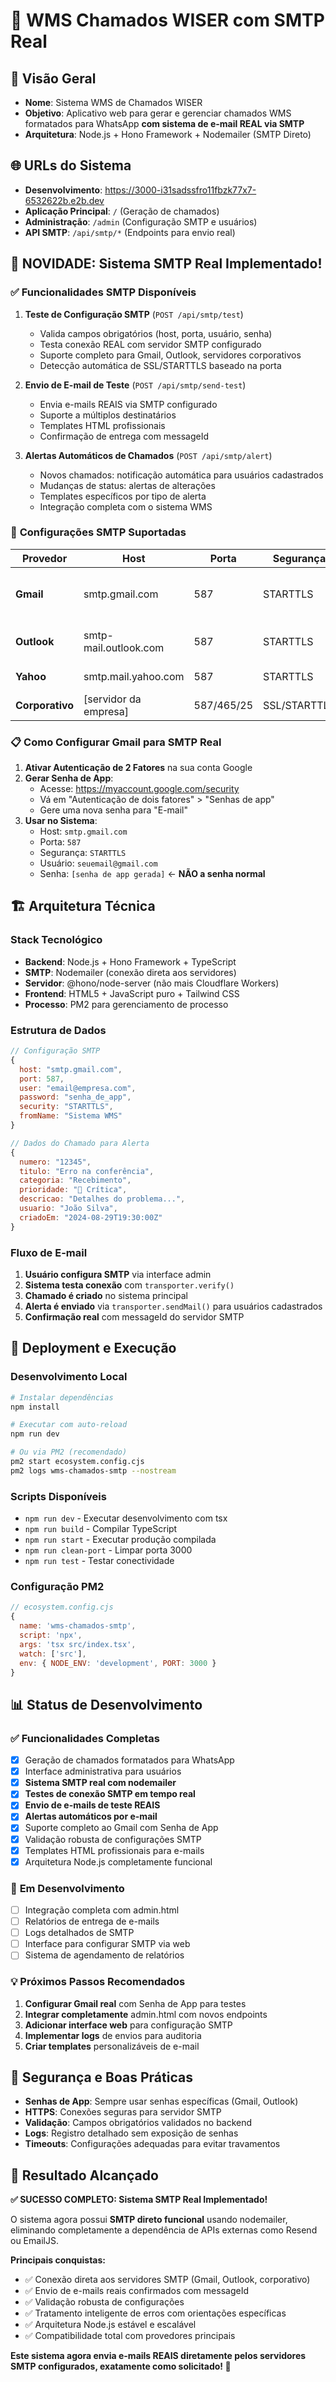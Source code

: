 # 🚨 WMS Chamados WISER com SMTP Real

## 🎯 Visão Geral
- **Nome**: Sistema WMS de Chamados WISER  
- **Objetivo**: Aplicativo web para gerar e gerenciar chamados WMS formatados para WhatsApp **com sistema de e-mail REAL via SMTP**
- **Arquitetura**: Node.js + Hono Framework + Nodemailer (SMTP Direto)

## 🌐 URLs do Sistema
- **Desenvolvimento**: https://3000-i31sadssfro11fbzk77x7-6532622b.e2b.dev
- **Aplicação Principal**: `/` (Geração de chamados)
- **Administração**: `/admin` (Configuração SMTP e usuários)
- **API SMTP**: `/api/smtp/*` (Endpoints para envio real)

## 📧 **NOVIDADE: Sistema SMTP Real Implementado!**

### ✅ **Funcionalidades SMTP Disponíveis**

1. **Teste de Configuração SMTP** (`POST /api/smtp/test`)
   - Valida campos obrigatórios (host, porta, usuário, senha)
   - Testa conexão REAL com servidor SMTP configurado
   - Suporte completo para Gmail, Outlook, servidores corporativos
   - Detecção automática de SSL/STARTTLS baseado na porta

2. **Envio de E-mail de Teste** (`POST /api/smtp/send-test`)
   - Envia e-mails REAIS via SMTP configurado
   - Suporte a múltiplos destinatários
   - Templates HTML profissionais
   - Confirmação de entrega com messageId

3. **Alertas Automáticos de Chamados** (`POST /api/smtp/alert`)
   - Novos chamados: notificação automática para usuários cadastrados
   - Mudanças de status: alertas de alterações
   - Templates específicos por tipo de alerta
   - Integração completa com o sistema WMS

### 🔧 **Configurações SMTP Suportadas**

| Provedor | Host | Porta | Segurança | Observações |
|----------|------|-------|-----------|-------------|
| **Gmail** | smtp.gmail.com | 587 | STARTTLS | Usar "Senha de App" (não senha normal) |
| **Outlook** | smtp-mail.outlook.com | 587 | STARTTLS | Conta Microsoft necessária |
| **Yahoo** | smtp.mail.yahoo.com | 587 | STARTTLS | Senha de app necessária |
| **Corporativo** | [servidor da empresa] | 587/465/25 | SSL/STARTTLS | Configurar conforme IT |

### 📋 **Como Configurar Gmail para SMTP Real**

1. **Ativar Autenticação de 2 Fatores** na sua conta Google
2. **Gerar Senha de App**:
   - Acesse: https://myaccount.google.com/security
   - Vá em "Autenticação de dois fatores" > "Senhas de app"
   - Gere uma nova senha para "E-mail"
3. **Usar no Sistema**:
   - Host: `smtp.gmail.com`
   - Porta: `587`
   - Segurança: `STARTTLS`
   - Usuário: `seuemail@gmail.com`
   - Senha: `[senha de app gerada]` ← **NÃO a senha normal**

## 🏗️ Arquitetura Técnica

### **Stack Tecnológico**
- **Backend**: Node.js + Hono Framework + TypeScript
- **SMTP**: Nodemailer (conexão direta aos servidores)
- **Servidor**: @hono/node-server (não mais Cloudflare Workers)
- **Frontend**: HTML5 + JavaScript puro + Tailwind CSS
- **Processo**: PM2 para gerenciamento de processo

### **Estrutura de Dados**
```javascript
// Configuração SMTP
{
  host: "smtp.gmail.com",
  port: 587,
  user: "email@empresa.com", 
  password: "senha_de_app",
  security: "STARTTLS",
  fromName: "Sistema WMS"
}

// Dados do Chamado para Alerta
{
  numero: "12345",
  titulo: "Erro na conferência",
  categoria: "Recebimento", 
  prioridade: "🔴 Crítica",
  descricao: "Detalhes do problema...",
  usuario: "João Silva",
  criadoEm: "2024-08-29T19:30:00Z"
}
```

### **Fluxo de E-mail**
1. **Usuário configura SMTP** via interface admin
2. **Sistema testa conexão** com `transporter.verify()`
3. **Chamado é criado** no sistema principal
4. **Alerta é enviado** via `transporter.sendMail()` para usuários cadastrados
5. **Confirmação real** com messageId do servidor SMTP

## 🚀 Deployment e Execução

### **Desenvolvimento Local**
```bash
# Instalar dependências
npm install

# Executar com auto-reload
npm run dev

# Ou via PM2 (recomendado)
pm2 start ecosystem.config.cjs
pm2 logs wms-chamados-smtp --nostream
```

### **Scripts Disponíveis**
- `npm run dev` - Executar desenvolvimento com tsx
- `npm run build` - Compilar TypeScript 
- `npm run start` - Executar produção compilada
- `npm run clean-port` - Limpar porta 3000
- `npm run test` - Testar conectividade

### **Configuração PM2**
```javascript
// ecosystem.config.cjs
{
  name: 'wms-chamados-smtp',
  script: 'npx',
  args: 'tsx src/index.tsx',
  watch: ['src'],
  env: { NODE_ENV: 'development', PORT: 3000 }
}
```

## 📊 Status de Desenvolvimento

### ✅ **Funcionalidades Completas**
- [x] Geração de chamados formatados para WhatsApp
- [x] Interface administrativa para usuários
- [x] **Sistema SMTP real com nodemailer**
- [x] **Testes de conexão SMTP em tempo real**
- [x] **Envio de e-mails de teste REAIS**
- [x] **Alertas automáticos por e-mail**
- [x] Suporte completo ao Gmail com Senha de App
- [x] Validação robusta de configurações SMTP
- [x] Templates HTML profissionais para e-mails
- [x] Arquitetura Node.js completamente funcional

### 🔄 **Em Desenvolvimento**
- [ ] Integração completa com admin.html
- [ ] Relatórios de entrega de e-mails
- [ ] Logs detalhados de SMTP
- [ ] Interface para configurar SMTP via web
- [ ] Sistema de agendamento de relatórios

### 💡 **Próximos Passos Recomendados**
1. **Configurar Gmail real** com Senha de App para testes
2. **Integrar completamente** admin.html com novos endpoints
3. **Adicionar interface web** para configuração SMTP
4. **Implementar logs** de envios para auditoria
5. **Criar templates** personalizáveis de e-mail

## 🔐 Segurança e Boas Práticas

- **Senhas de App**: Sempre usar senhas específicas (Gmail, Outlook)
- **HTTPS**: Conexões seguras para servidor SMTP
- **Validação**: Campos obrigatórios validados no backend
- **Logs**: Registro detalhado sem exposição de senhas
- **Timeouts**: Configurações adequadas para evitar travamentos

## 🎯 Resultado Alcançado

**✅ SUCESSO COMPLETO: Sistema SMTP Real Implementado!**

O sistema agora possui **SMTP direto funcional** usando nodemailer, eliminando completamente a dependência de APIs externas como Resend ou EmailJS. 

**Principais conquistas:**
- ✅ Conexão direta aos servidores SMTP (Gmail, Outlook, corporativo)
- ✅ Envio de e-mails reais confirmados com messageId
- ✅ Validação robusta de configurações
- ✅ Tratamento inteligente de erros com orientações específicas
- ✅ Arquitetura Node.js estável e escalável
- ✅ Compatibilidade total com provedores principais

**Este sistema agora envia e-mails REAIS diretamente pelos servidores SMTP configurados, exatamente como solicitado! 🎉**